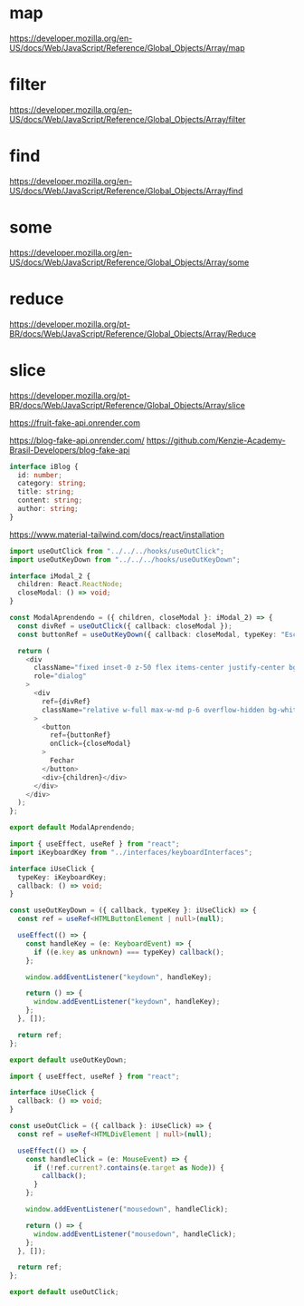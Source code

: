 <!-- React aceita apenas metodos imutaveis -->

# map

https://developer.mozilla.org/en-US/docs/Web/JavaScript/Reference/Global_Objects/Array/map

# filter

https://developer.mozilla.org/en-US/docs/Web/JavaScript/Reference/Global_Objects/Array/filter

# find

https://developer.mozilla.org/en-US/docs/Web/JavaScript/Reference/Global_Objects/Array/find

# some

https://developer.mozilla.org/en-US/docs/Web/JavaScript/Reference/Global_Objects/Array/some

# reduce

https://developer.mozilla.org/pt-BR/docs/Web/JavaScript/Reference/Global_Objects/Array/Reduce

# slice

https://developer.mozilla.org/pt-BR/docs/Web/JavaScript/Reference/Global_Objects/Array/slice

<!-- ------------------------------------------------------------------ -->

https://fruit-fake-api.onrender.com

<!--  -->

https://blog-fake-api.onrender.com/
https://github.com/Kenzie-Academy-Brasil-Developers/blog-fake-api

```ts
interface iBlog {
  id: number;
  category: string;
  title: string;
  content: string;
  author: string;
}
```

<!-- ------------------------------------------------------------------ -->

https://www.material-tailwind.com/docs/react/installation

<!-- ------------------------------------------------------------------ -->

<!-- Exemplo de modal -->

```ts
import useOutClick from "../../../hooks/useOutClick";
import useOutKeyDown from "../../../hooks/useOutKeyDown";

interface iModal_2 {
  children: React.ReactNode;
  closeModal: () => void;
}

const ModalAprendendo = ({ children, closeModal }: iModal_2) => {
  const divRef = useOutClick({ callback: closeModal });
  const buttonRef = useOutKeyDown({ callback: closeModal, typeKey: "Escape" });

  return (
    <div
      className="fixed inset-0 z-50 flex items-center justify-center bg-gray-800 bg-opacity-75"
      role="dialog"
    >
      <div
        ref={divRef}
        className="relative w-full max-w-md p-6 overflow-hidden bg-white rounded-lg shadow-lg"
      >
        <button
          ref={buttonRef}
          onClick={closeModal}
        >
          Fechar
        </button>
        <div>{children}</div>
      </div>
    </div>
  );
};

export default ModalAprendendo;
```

```ts
import { useEffect, useRef } from "react";
import iKeyboardKey from "../interfaces/keyboardInterfaces";

interface iUseClick {
  typeKey: iKeyboardKey;
  callback: () => void;
}

const useOutKeyDown = ({ callback, typeKey }: iUseClick) => {
  const ref = useRef<HTMLButtonElement | null>(null);

  useEffect(() => {
    const handleKey = (e: KeyboardEvent) => {
      if ((e.key as unknown) === typeKey) callback();
    };

    window.addEventListener("keydown", handleKey);

    return () => {
      window.addEventListener("keydown", handleKey);
    };
  }, []);

  return ref;
};

export default useOutKeyDown;
```

```ts
import { useEffect, useRef } from "react";

interface iUseClick {
  callback: () => void;
}

const useOutClick = ({ callback }: iUseClick) => {
  const ref = useRef<HTMLDivElement | null>(null);

  useEffect(() => {
    const handleClick = (e: MouseEvent) => {
      if (!ref.current?.contains(e.target as Node)) {
        callback();
      }
    };

    window.addEventListener("mousedown", handleClick);

    return () => {
      window.addEventListener("mousedown", handleClick);
    };
  }, []);

  return ref;
};

export default useOutClick;
```

<!-- ------------------------------------------------------------------ -->
